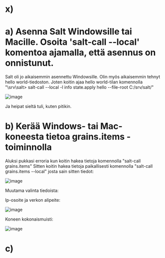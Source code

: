 # x) 


# a) Asenna Salt Windowsille tai Macille. Osoita 'salt-call --local' komentoa ajamalla, että asennus on onnistunut.

Salt oli jo aikaisemmin asennettu Windowsille. Olin myös aikaisemmin tehnyt hello world-tiedoston. Joten koitin ajaa hello world-tilan komennolla 
"\srv\salt> salt-call --local -l info state.apply hello --file-root C:/srv/salt/"

![image](https://github.com/LeeviHuttunen/Palvelintenhallinta/assets/165004822/862486e1-753e-4e24-9504-e41d9a51a8ef)

 Ja heipat sieltä tuli, kuten pitikin.


 # b) Kerää Windows- tai Mac-koneesta tietoa grains.items -toiminnolla

Aluksi pukkasi erroria kun koitin hakea tietoja komennolla "salt-call grains.items" Sitten koitin hakea tietoja paikallisesti komennolla "salt-call grains.items --local"
josta sain sitten tiedot:

![image](https://github.com/LeeviHuttunen/Palvelintenhallinta/assets/165004822/060de9e1-d382-4ee3-8faa-ff424c31211c)

Muutama valinta tiedoista:

Ip-osoite ja verkon alipeite:

![image](https://github.com/LeeviHuttunen/Palvelintenhallinta/assets/165004822/8725cc6e-0735-4b55-9d94-34f5014a61f5)

Koneen kokonaismuisti:

![image](https://github.com/LeeviHuttunen/Palvelintenhallinta/assets/165004822/2805b03d-8e41-4ccc-98e7-2640f52ca013)


# c) 


